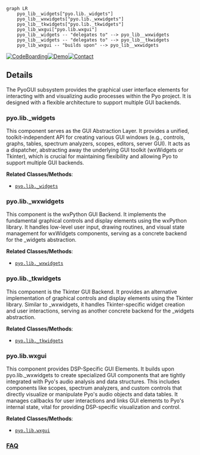 ```mermaid
graph LR
    pyo_lib__widgets["pyo.lib._widgets"]
    pyo_lib__wxwidgets["pyo.lib._wxwidgets"]
    pyo_lib__tkwidgets["pyo.lib._tkwidgets"]
    pyo_lib_wxgui["pyo.lib.wxgui"]
    pyo_lib__widgets -- "delegates to" --> pyo_lib__wxwidgets
    pyo_lib__widgets -- "delegates to" --> pyo_lib__tkwidgets
    pyo_lib_wxgui -- "builds upon" --> pyo_lib__wxwidgets
```

[![CodeBoarding](https://img.shields.io/badge/Generated%20by-CodeBoarding-9cf?style=flat-square)](https://github.com/CodeBoarding/CodeBoarding)[![Demo](https://img.shields.io/badge/Try%20our-Demo-blue?style=flat-square)](https://www.codeboarding.org/demo)[![Contact](https://img.shields.io/badge/Contact%20us%20-%20contact@codeboarding.org-lightgrey?style=flat-square)](mailto:contact@codeboarding.org)

## Details

The PyoGUI subsystem provides the graphical user interface elements for interacting with and visualizing audio processes within the Pyo project. It is designed with a flexible architecture to support multiple GUI backends.

### pyo.lib._widgets
This component serves as the GUI Abstraction Layer. It provides a unified, toolkit-independent API for creating various GUI windows (e.g., controls, graphs, tables, spectrum analyzers, scopes, editors, server GUI). It acts as a dispatcher, abstracting away the underlying GUI toolkit (wxWidgets or Tkinter), which is crucial for maintaining flexibility and allowing Pyo to support multiple GUI backends.


**Related Classes/Methods**:

- <a href="https://github.com/belangeo/pyo/blob/master/pyo/lib/_widgets.py" target="_blank" rel="noopener noreferrer">`pyo.lib._widgets`</a>


### pyo.lib._wxwidgets
This component is the wxPython GUI Backend. It implements the fundamental graphical controls and display elements using the wxPython library. It handles low-level user input, drawing routines, and visual state management for wxWidgets components, serving as a concrete backend for the _widgets abstraction.


**Related Classes/Methods**:

- <a href="https://github.com/belangeo/pyo/blob/master/pyo/lib/_wxwidgets.py" target="_blank" rel="noopener noreferrer">`pyo.lib._wxwidgets`</a>


### pyo.lib._tkwidgets
This component is the Tkinter GUI Backend. It provides an alternative implementation of graphical controls and display elements using the Tkinter library. Similar to _wxwidgets, it handles Tkinter-specific widget creation and user interactions, serving as another concrete backend for the _widgets abstraction.


**Related Classes/Methods**:

- <a href="https://github.com/belangeo/pyo/blob/master/pyo/lib/_tkwidgets.py" target="_blank" rel="noopener noreferrer">`pyo.lib._tkwidgets`</a>


### pyo.lib.wxgui
This component provides DSP-Specific GUI Elements. It builds upon pyo.lib._wxwidgets to create specialized GUI components that are tightly integrated with Pyo's audio analysis and data structures. This includes components like scopes, spectrum analyzers, and custom controls that directly visualize or manipulate Pyo's audio objects and data tables. It manages callbacks for user interactions and links GUI elements to Pyo's internal state, vital for providing DSP-specific visualization and control.


**Related Classes/Methods**:

- <a href="https://github.com/belangeo/pyo/blob/master/pyo/lib/wxgui.py" target="_blank" rel="noopener noreferrer">`pyo.lib.wxgui`</a>




### [FAQ](https://github.com/CodeBoarding/GeneratedOnBoardings/tree/main?tab=readme-ov-file#faq)